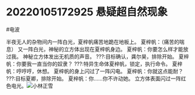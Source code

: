 # 20220105172925 悬疑超自然现象
<!-- tags: -->#电波

半夜无人的杂物间内一阵白光，夏梓帆痛苦地跪在地板上。
夏梓帆：（痛苦的喘息）
又一阵白光，神秘的立方体出现在夏梓帆身边。
夏梓帆：你要怎么样才能放过我。
神秘立方体发出无机质的声音。
???:目标确认，龚尔昊，排除开始。
夏梓帆：你要我一直当你的奴隶？
???:特异生命体夏梓帆，锁定，执行命令。
夏梓帆：哼哼哼，休想。
夏梓帆的身上闪过了一阵闪电。
夏梓帆：你就这点能耐？
???:目标夏卿，排除开始。
夏梓帆：你……你不许动她。
立方体表面闪过一阵红色电光。![小林正雪](https://youtu.be/U0xxzJQ6l1I)